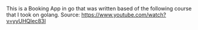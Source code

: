 This is a Booking App in go that was written based of the following course that I took on golang.
Source: https://www.youtube.com/watch?v=yyUHQIec83I
